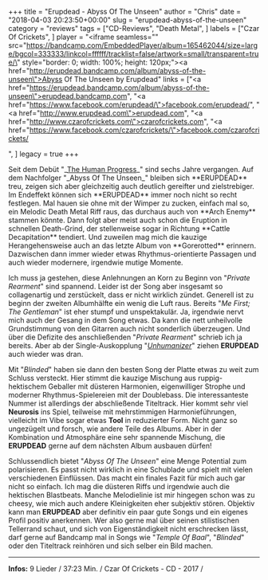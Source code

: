 +++
title = "Erupdead - Abyss Of The Unseen"
author = "Chris"
date = "2018-04-03 20:23:50+00:00"
slug = "erupdead-abyss-of-the-unseen"
category = "reviews"
tags = ["CD-Reviews", "Death Metal", ]
labels = ["Czar Of Crickets", ]
player = "<iframe seamless=\"\" src=\"https://bandcamp.com/EmbeddedPlayer/album=165462044/size=large/bgcol=333333/linkcol=ffffff/tracklist=false/artwork=small/transparent=true/\" style=\"border: 0; width: 100%; height: 120px;\"><a href=\"http://erupdead.bandcamp.com/album/abyss-of-the-unseen\">Abyss Of The Unseen by Erupdead</a></iframe>"
links = ["<a href=\"https://erupdead.bandcamp.com/album/abyss-of-the-unseen\">erupdead.bandcamp.com</a>", "<a href=\"https://www.facebook.com/erupdead/\">facebook.com/erupdead/</a>", "<a href=\"http://www.erupdead.com\">erupdead.com</a>", "<a href=\"http://www.czarofcrickets.com\">czarofcrickets.com</a>", "<a href=\"https://www.facebook.com/czarofcrickets/\">facebook.com/czarofcrickets/</a></p>", ]
legacy = true
+++

<p>Seit dem Debüt "_<a href="https://necroslaughter.de/2011/11/erupdead-the-human-progress/">The Human Progress</a>_" sind sechs Jahre vergangen. Auf dem Nachfolger "_Abyss Of The Unseen_" bleiben sich **ERUPDEAD** treu, zeigen sich aber gleichzeitig auch deutlich gereifter und zielstrebiger.
<!--more-->
Im Endeffekt können sich **ERUPDEAD** immer noch nicht so recht festlegen. Mal hauen sie ohne mit der Wimper zu zucken, einfach mal so, ein Melodic Death Metal Riff raus, das durchaus auch von **Arch Enemy** stammen könnte. Dann folgt aber meist auch schon die Eruption in schnellen Death-Grind, der stellenweise sogar in Richtung **Cattle Decapitation** tendiert. Und zuweilen mag mich die kauzige Herangehensweise auch an das letzte Album von **Gorerotted** erinnern. Dazwischen dann immer wieder etwas Rhythmus-orientierte Passagen und auch wieder modernere, irgendwie mutige Momente.

Ich muss ja gestehen, diese Anlehnungen an Korn zu Beginn von "_Private Rearment_" sind spannend. Leider ist der Song aber insgesamt so collagenartig und zerstückelt, dass er nicht wirklich zündet. Generell ist zu beginn der zweiten Albumhälfte ein wenig die Luft raus. Bereits "_Me First; The Gentleman_" ist eher stumpf und unspektakulär. Ja, irgendwie nervt mich auch der Gesang in dem Song etwas. Da kann die nett unheilvolle Grundstimmung von den Gitarren auch nicht sonderlich überzeugen. Und über die Defizite des anschließenden "_Private Rearment_" schrieb ich ja bereits. Aber ab der Single-Auskopplung "_<a href="https://www.youtube.com/watch?v=WIReJLEc8D0">Unhumanizer</a>_" ziehen **ERUPDEAD** auch wieder was dran.

Mit "_Blinded_" haben sie dann den besten Song der Platte etwas zu weit zum Schluss versteckt. Hier stimmt die kauzige Mischung aus ruppig-hektischem Geballer mit düsteren Harmonien, eigenwilliger Strophe und moderner Rhythmus-Spielereien mit der Doublebass. Die interessanteste Nummer ist allerdings der abschließende Titeltrack. Hier kommt sehr viel **Neurosis** ins Spiel, teilweise mit mehrstimmigen Harmonieführungen, vielleicht im Vibe sogar etwas **Tool** in reduzierter Form. Nicht ganz so ungezügelt und forsch, wie andere Teile des Albums. Aber in der Kombination und Atmosphäre eine sehr spannende Mischung, die **ERUPDEAD** gerne auf dem nächsten Album ausbauen dürfen!

Schlussendlich bietet "_Abyss Of The Unseen_" eine Menge Potential zum polarisieren. Es passt nicht wirklich in eine Schublade und spielt mit vielen verschiedenen Einflüssen. Das macht ein finales Fazit für mich auch gar nicht so einfach. Ich mag die düsteren Riffs und irgendwie auch die hektischen Blastbeats. Manche Melodielinie ist mir hingegen schon was zu cheesy, wie mich auch andere Kleinigkeiten eher subjektiv stören. Objektiv kann man **ERUPDEAD** aber definitiv ein paar gute Songs und ein eigenes Profil positiv anerkennen. Wer also gerne mal über seinen stilistischen Tellerrand schaut, und sich von Eigenständigkeit nicht erschrecken lässt, darf gerne auf Bandcamp mal in Songs wie "_Temple Of Baal_", "_Blinded_" oder den Titeltrack reinhören und sich selber ein Bild machen.





---
**Infos:**
9 Lieder / 37:23 Min. / 
Czar Of Crickets - CD - 2017 / 
